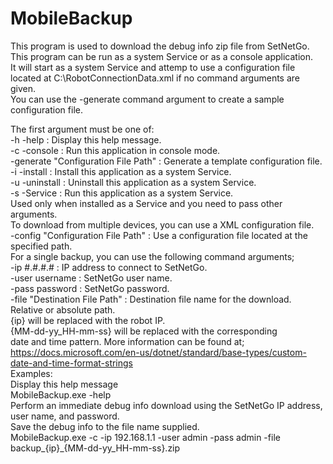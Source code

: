 # MobileBackup
This program is used to download the debug info zip file from SetNetGo.  
This program can be run as a system Service or as a console application.  
It will start as a system Service and attemp to use a configuration file  
located at C:\RobotConnectionData.xml if no command arguments are given.  
You can use the -generate command argument to create a sample configuration file.  
  
  
The first argument must be one of:  
    -h -help : Display this help message.  
    -c -console : Run this application in console mode.  
    -generate "Configuration File Path" : Generate a template configuration file.  
    -i -install : Install this application as a system Service.  
    -u -uninstall : Uninstall this application as a system Service.  
    -s -Service : Run this application as a system Service.  
                  Used only when installed as a Service and you need to pass other arguments.  
To download from multiple devices, you can use a XML configuration file.  
    -config "Configuration File Path" : Use a configuration file located at the specified path.  
For a single backup, you can use the following command arguments;  
     -ip #.#.#.# : IP address to connect to SetNetGo.  
     -user username : SetNetGo user name.  
     -pass password : SetNetGo password.  
     -file "Destination File Path" : Destination file name for the download. Relative or absolute path.  
             {ip} will be replaced with the robot IP.  
             {MM-dd-yy_HH-mm-ss} will be replaced with the corresponding  
             date and time pattern. More information can be found at;  
             https://docs.microsoft.com/en-us/dotnet/standard/base-types/custom-date-and-time-format-strings  
Examples:  
Display this help message  
    MobileBackup.exe -help  
Perform an immediate debug info download using the SetNetGo IP address, user name, and password.  
Save the debug info to the file name supplied.  
    MobileBackup.exe -c -ip 192.168.1.1 -user admin -pass admin -file backup_{ip}_{MM-dd-yy_HH-mm-ss}.zip  
